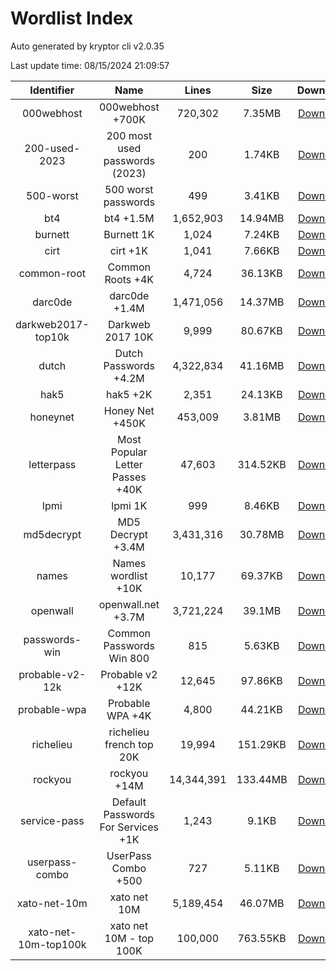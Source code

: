 # Wordlist Index

Auto generated by kryptor cli v2.0.35

Last update time: 08/15/2024 21:09:57

| Identifier | Name | Lines | Size | Download |
| :--------: | :--: | :---: | :--: | :------: |
| 000webhost | 000webhost +700K | 720,302 | 7.35MB | [Download](https://github.com/kkrypt0nn/wordlists/raw/main/wordlists/passwords/000webhost.txt) |
| 200-used-2023 | 200 most used passwords (2023) | 200 | 1.74KB | [Download](https://raw.githubusercontent.com/danielmiessler/SecLists/master/Passwords/2023-200_most_used_passwords.txt) |
| 500-worst | 500 worst passwords | 499 | 3.41KB | [Download](https://raw.githubusercontent.com/danielmiessler/SecLists/master/Passwords/500-worst-passwords.txt) |
| bt4 | bt4 +1.5M | 1,652,903 | 14.94MB | [Download](https://github.com/danielmiessler/SecLists/raw/master/Passwords/bt4-password.txt) |
| burnett | Burnett 1K | 1,024 | 7.24KB | [Download](https://github.com/kkrypt0nn/wordlists/raw/main/wordlists/passwords/burnett.txt) |
| cirt | cirt +1K | 1,041 | 7.66KB | [Download](https://github.com/danielmiessler/SecLists/raw/master/Passwords/cirt-default-passwords.txt) |
| common-root | Common Roots +4K | 4,724 | 36.13KB | [Download](https://github.com/kkrypt0nn/wordlists/raw/main/wordlists/passwords/common_roots.txt) |
| darc0de | darc0de +1.4M | 1,471,056 | 14.37MB | [Download](https://github.com/danielmiessler/SecLists/raw/master/Passwords/darkc0de.txt) |
| darkweb2017-top10k | Darkweb 2017 10K | 9,999 | 80.67KB | [Download](https://github.com/danielmiessler/SecLists/raw/master/Passwords/darkweb2017-top10000.txt) |
| dutch | Dutch Passwords +4.2M | 4,322,834 | 41.16MB | [Download](https://raw.githubusercontent.com/kkrypt0nn/wordlists/main/wordlists/passwords/dutch_passwords.txt) |
| hak5 | hak5 +2K | 2,351 | 24.13KB | [Download](https://github.com/kkrypt0nn/wordlists/raw/main/wordlists/passwords/hak5.txt) |
| honeynet | Honey Net +450K | 453,009 | 3.81MB | [Download](https://github.com/kkrypt0nn/wordlists/raw/main/wordlists/passwords/honeynet.txt) |
| letterpass | Most Popular Letter Passes +40K | 47,603 | 314.52KB | [Download](https://raw.githubusercontent.com/danielmiessler/SecLists/master/Passwords/Most-Popular-Letter-Passes.txt) |
| lpmi | lpmi 1K | 999 | 8.46KB | [Download](https://github.com/kkrypt0nn/wordlists/raw/main/wordlists/passwords/ipmi_passwords.txt) |
| md5decrypt | MD5 Decrypt +3.4M | 3,431,316 | 30.78MB | [Download](https://github.com/kkrypt0nn/wordlists/raw/main/wordlists/passwords/md5decryptor.txt) |
| names | Names wordlist +10K | 10,177 | 69.37KB | [Download](https://github.com/danielmiessler/SecLists/raw/master/Usernames/Names/names.txt) |
| openwall | openwall.net +3.7M | 3,721,224 | 39.1MB | [Download](https://github.com/danielmiessler/SecLists/raw/master/Passwords/openwall.net-all.txt) |
| passwords-win | Common Passwords Win 800 | 815 | 5.63KB | [Download](https://github.com/kkrypt0nn/wordlists/raw/main/wordlists/passwords/common_passwords_win.txt) |
| probable-v2-12k | Probable v2 +12K | 12,645 | 97.86KB | [Download](https://raw.githubusercontent.com/danielmiessler/SecLists/751690ecf50ad191197af8d5cd1db03096bff1ec/Passwords/probable-v2-top12000.txt) |
| probable-wpa | Probable WPA +4K | 4,800 | 44.21KB | [Download](https://github.com/kkrypt0nn/wordlists/raw/main/wordlists/passwords/probable_wpa.txt) |
| richelieu | richelieu french top 20K | 19,994 | 151.29KB | [Download](https://github.com/danielmiessler/SecLists/raw/master/Passwords/richelieu-french-top20000.txt) |
| rockyou | rockyou +14M | 14,344,391 | 133.44MB | [Download](https://github.com/brannondorsey/naive-hashcat/releases/download/data/rockyou.txt) |
| service-pass | Default Passwords For Services +1K | 1,243 | 9.1KB | [Download](https://github.com/kkrypt0nn/wordlists/raw/main/wordlists/passwords/default_passwords_for_services.txt) |
| userpass-combo | UserPass Combo +500 | 727 | 5.11KB | [Download](https://raw.githubusercontent.com/danielmiessler/SecLists/master/Passwords/UserPassCombo-Jay.txt) |
| xato-net-10m | xato net 10M | 5,189,454 | 46.07MB | [Download](https://github.com/danielmiessler/SecLists/raw/master/Passwords/xato-net-10-million-passwords.txt) |
| xato-net-10m-top100k | xato net 10M - top 100K | 100,000 | 763.55KB | [Download](https://github.com/danielmiessler/SecLists/raw/master/Passwords/xato-net-10-million-passwords-100000.txt) |
